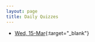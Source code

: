 ```yaml
---
layout: page
title: Daily Quizzes
---
```

<!--
-->

* [Wed, 15-Mar](https://goo.gl/forms/bFoktPGgCymZpkwV2){:target="_blank"}
